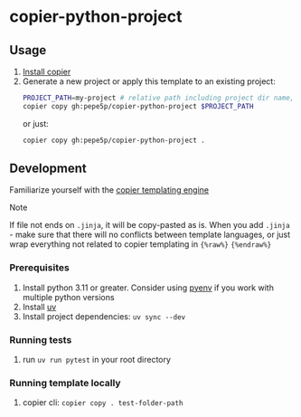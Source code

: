 # copier-python-project

## Usage

1. [Install copier](https://github.com/copier-org/copier#installation)
2. Generate a new project or apply this template to an existing project:
    ```bash
    PROJECT_PATH=my-project # relative path including project dir name, will be created automatically if it not exist.
    copier copy gh:pepe5p/copier-python-project $PROJECT_PATH
    ```
   or just:
    ```bash
    copier copy gh:pepe5p/copier-python-project .
    ```

## Development

Familiarize yourself with the [copier templating engine](https://copier.readthedocs.io/en/stable/)

> [!NOTE]
> If file not ends on `.jinja`, it will be copy-pasted as is.
> When you add `.jinja` - make sure that there will no conflicts between template languages, or just wrap everything not related to copier templating in `{%raw%}` `{%endraw%}`

### Prerequisites

1. Install python 3.11 or greater. Consider using [pyenv](https://github.com/pyenv/pyenv#installation) if you work with multiple python versions
2. Install [uv](https://github.com/astral-sh/uv#installation)
3. Install project dependencies: `uv sync --dev`

### Running tests

1. run `uv run pytest` in your root directory

### Running template locally

1. copier cli: `copier copy . test-folder-path`
